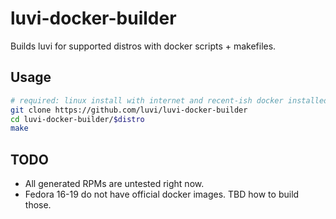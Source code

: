 luvi-docker-builder
====================

Builds luvi for supported distros with docker scripts + makefiles.

Usage
-----

```bash
# required: linux install with internet and recent-ish docker installed
git clone https://github.com/luvi/luvi-docker-builder
cd luvi-docker-builder/$distro
make
```

TODO
----
* All generated RPMs are untested right now.
* Fedora 16-19 do not have official docker images. TBD how to build those.

